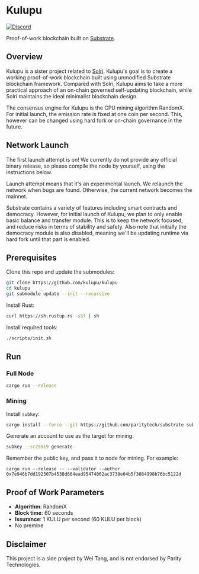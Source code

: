 # Kulupu

[![Discord](https://img.shields.io/discord/586902457053872148.svg)](https://discord.gg/DZbg4rZ)

Proof-of-work blockchain built on
[Substrate](https://github.com/paritytech/substrate).

## Overview

Kulupu is a sister project related to [Solri](https://solri.org). Kulupu's goal
is to create a working proof-of-work blockchain built using unmodified Substrate
blockchain framework. Compared with Solri, Kulupu aims to take a more practical
approach of an on-chain governed self-updating blockchain, while Solri maintains
the ideal minimalist blockchain design.

The consensus engine for Kulupu is the CPU mining algorithm RandomX. For initial
launch, the emission rate is fixed at one coin per second. This, however can be
changed using hard fork or on-chain governance in the future.

## Network Launch

The first launch attempt is on! We currently do not provide any official binary
release, so please compile the node by yourself, using the instructions below.

Launch attempt means that it's an experimental launch. We relaunch the network
when bugs are found. Otherwise, the current network becomes the mainnet.

Substrate contains a variety of features including smart contracts and
democracy. However, for initial launch of Kulupu, we plan to only enable basic
balance and transfer module. This is to keep the network focused, and reduce
risks in terms of stability and safety. Also note that initially the democracy
module is also disabled, meaning we'll be updating runtime via hard fork until
that part is enabled.

## Prerequisites

Clone this repo and update the submodules:

```bash
git clone https://github.com/kulupu/kulupu
cd kulupu
git submodule update --init --recursive
```

Install Rust:

```bash
curl https://sh.rustup.rs -sSf | sh
```

Install required tools:

```bash
./scripts/init.sh
```

## Run

### Full Node

```bash
cargo run --release
```

### Mining

Install `subkey`:

```bash
cargo install --force --git https://github.com/paritytech/substrate subkey
```

Generate an account to use as the target for mining:

```bash
subkey --sr25519 generate
```

Remember the public key, and pass it to node for mining. For example:

```
cargo run --release -- --validator --author 0x7e946b7dd192307b4538d664ead95474062ac3738e04b5f3084998b76bc5122d
```

## Proof of Work Parameters

* **Algorithm**: RandomX
* **Block time**: 60 seconds
* **Issurance**: 1 KULU per second (60 KULU per block)
* No premine

## Disclaimer

This project is a side project by Wei Tang, and is not endorsed by Parity
Technologies.
